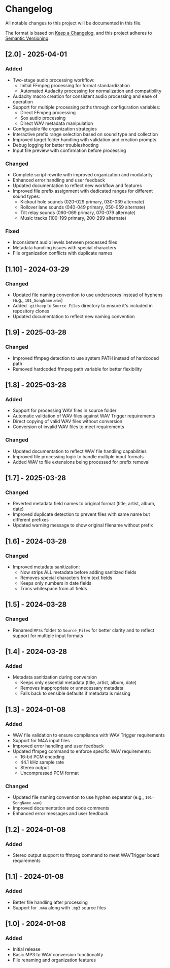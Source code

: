 # Changelog

All notable changes to this project will be documented in this file.

The format is based on [Keep a Changelog](https://keepachangelog.com/en/1.0.0/),
and this project adheres to [Semantic Versioning](https://semver.org/spec/v2.0.0.html).

## [2.0] - 2025-04-01

### Added
- Two-stage audio processing workflow:
  - Initial FFmpeg processing for format standardization
  - Automated Audacity processing for normalization and compatibility
- Audacity macro creation for consistent audio processing and ease of operation
- Support for multiple processing paths through configuration variables:
  - Direct FFmpeg processing
  - Sox audio processing
  - Direct WAV metadata manipulation
- Configurable file organization strategies
- Interactive prefix range selection based on sound type and collection
- Improved target folder handling with validation and creation prompts
- Debug logging for better troubleshooting
- Input file preview with confirmation before processing

### Changed
- Complete script rewrite with improved organization and modularity
- Enhanced error handling and user feedback
- Updated documentation to reflect new workflow and features
- Improved file prefix assignment with dedicated ranges for different sound types:
  - Kickout hole sounds (020-029 primary, 030-039 alternate)
  - Rollover lane sounds (040-049 primary, 050-059 alternate) 
  - Tilt relay sounds (060-069 primary, 070-079 alternate)
  - Music tracks (100-199 primary, 200-299 alternate)

### Fixed
- Inconsistent audio levels between processed files
- Metadata handling issues with special characters
- File organization conflicts with duplicate names

## [1.10] - 2024-03-29
### Changed
- Updated file naming convention to use underscores instead of hyphens (e.g., `101_SongName.wav`)
- Added `.gitkeep` to `Source_Files` directory to ensure it's included in repository clones
- Updated documentation to reflect new naming convention

## [1.9] - 2025-03-28
### Changed
- Improved ffmpeg detection to use system PATH instead of hardcoded path
- Removed hardcoded ffmpeg path variable for better flexibility

## [1.8] - 2025-03-28

### Added
- Support for processing WAV files in source folder
- Automatic validation of WAV files against WAV Trigger requirements
- Direct copying of valid WAV files without conversion
- Conversion of invalid WAV files to meet requirements

### Changed
- Updated documentation to reflect WAV file handling capabilities
- Improved file processing logic to handle multiple input formats
- Added WAV to file extensions being processed for prefix removal

## [1.7] - 2025-03-28
### Changed
- Reverted metadata field names to original format (title, artist, album, date)
- Improved duplicate detection to prevent files with same name but different prefixes
- Updated warning message to show original filename without prefix

## [1.6] - 2024-03-28
### Changed
- Improved metadata sanitization:
  - Now strips ALL metadata before adding sanitized fields
  - Removes special characters from text fields
  - Keeps only numbers in date fields
  - Trims whitespace from all fields

## [1.5] - 2024-03-28
### Changed
- Renamed `MP3s` folder to `Source_Files` for better clarity and to reflect support for multiple input formats

## [1.4] - 2024-03-28
### Added
- Metadata sanitization during conversion
  - Keeps only essential metadata (title, artist, album, date)
  - Removes inappropriate or unnecessary metadata
  - Falls back to sensible defaults if metadata is missing

## [1.3] - 2024-01-08
### Added
- WAV file validation to ensure compliance with WAV Trigger requirements
- Support for M4A input files
- Improved error handling and user feedback
- Updated ffmpeg command to enforce specific WAV requirements:
  - 16-bit PCM encoding
  - 44.1 kHz sample rate
  - Stereo output
  - Uncompressed PCM format

### Changed
- Updated file naming convention to use hyphen separator (e.g., `101-SongName.wav`)
- Improved documentation and code comments
- Enhanced error messages and user feedback

## [1.2] - 2024-01-08
### Added
- Stereo output support to ffmpeg command to meet WAVTrigger board requirements

## [1.1] - 2024-01-08
### Added
- Better file handling after processing
- Support for `.m4a` along with `.mp3` source files

## [1.0] - 2024-01-08
### Added
- Initial release
- Basic MP3 to WAV conversion functionality
- File renaming and organization features 